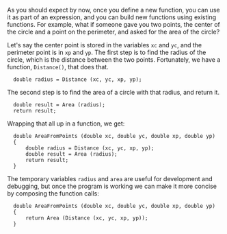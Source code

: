 As you should expect by now, once you define a new function, you can use it as part of an expression, and you can build new functions using existing functions.  For example, what if someone gave you two points, the center of the circle and a point on the perimeter, and asked for the area of the circle?

Let's say the center point is stored in the variables `xc` and `yc`, and the perimeter point is in `xp` and `yp`.  The first step is to find the radius of the circle, which is the distance between the two points.  Fortunately, we have a function, `Distance()`, that does that.

```code
  double radius = Distance (xc, yc, xp, yp);
```
The second step is to find the area of a circle with that radius, and return it.

```code
  double result = Area (radius);
  return result;
```
Wrapping that all up in a function, we get:

```code
  double AreaFromPoints (double xc, double yc, double xp, double yp) 
  {
      double radius = Distance (xc, yc, xp, yp);
      double result = Area (radius);
      return result;
  } 
```


The temporary variables `radius` and `area` are useful for development and debugging, but once the program is working we can make it more concise by composing the function calls:

```code
  double AreaFromPoints (double xc, double yc, double xp, double yp) 
  {
      return Area (Distance (xc, yc, xp, yp));
  } 
```
